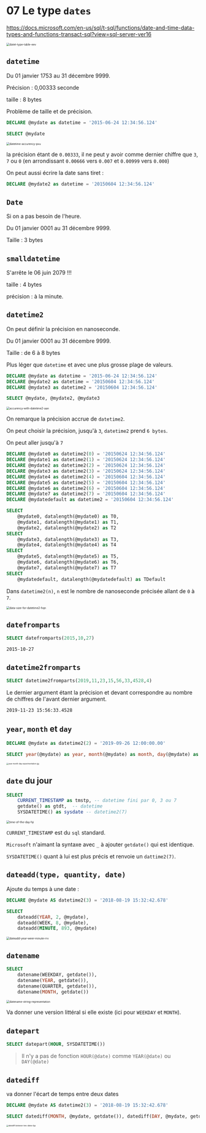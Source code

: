 # 07 Le type `dates`

https://docs.microsoft.com/en-us/sql/t-sql/functions/date-and-time-data-types-and-functions-transact-sql?view=sql-server-ver16

<img src="assets/datet-type-table-eev.png" alt="datet-type-table-eev" style="zoom:50%;" />

## `datetime`

Du 01 janvier 1753 au 31 décembre 9999.

Précision : 0,00333 seconde

taille : 8 bytes

Problème de taille et de précision.

```sql
DECLARE @mydate as datetime = '2015-06-24 12:34:56.124'

SELECT @mydate
```

<img src="assets/datetime-accurency-pxu.png" alt="datetime-accurency-pxu" style="zoom:50%;" />

la précision étant de `0.00333`, il ne peut y avoir comme dernier chiffre que `3`, `7` ou `0` (en arrondissant `0.00666` vers `0.007` et `0.00999` vers `0.000`)

On peut aussi écrire la date sans tiret :

```sql
DECLARE @mydate2 as datetime = '20150604 12:34:56.124'
```



## `Date`

Si on a pas besoin de l'heure.

Du 01 janvier 0001 au 31 décembre 9999.

Taille : 3 bytes



## `smalldatetime`

S'arrête le 06 juin 2079 !!!

taille : 4 bytes

précision : à la minute.



## `datetime2`

On peut définir la précision en nanoseconde.

Du 01 janvier 0001 au 31 décembre 9999.

Taille : de 6 à 8 bytes

Plus léger que `datetime` et avec une plus grosse plage de valeurs.

```sql
DECLARE @mydate as datetime = '2015-06-24 12:34:56.124'
DECLARE @mydate2 as datetime = '20150604 12:34:56.124'
DECLARE @mydate3 as datetime2 = '20150604 12:34:56.124'

SELECT @mydate, @mydate2, @mydate3
```

<img src="assets/accurency-with-datetime2-aan.png" alt="accurency-with-datetime2-aan" style="zoom:50%;" />

On remarque la précision accrue de `datetime2`.

On peut choisir la précision, jusqu'à `3`, `datetime2` prend `6 bytes`.

On peut aller jusqu'à `7`

```sql
DECLARE @mydate0 as datetime2(0) = '20150624 12:34:56.124'
DECLARE @mydate1 as datetime2(1) = '20150624 12:34:56.124'
DECLARE @mydate2 as datetime2(2) = '20150624 12:34:56.124'
DECLARE @mydate3 as datetime2(3) = '20150624 12:34:56.124'
DECLARE @mydate4 as datetime2(4) = '20150604 12:34:56.124'
DECLARE @mydate5 as datetime2(5) = '20150604 12:34:56.124'
DECLARE @mydate6 as datetime2(6) = '20150604 12:34:56.124'
DECLARE @mydate7 as datetime2(7) = '20150604 12:34:56.124'
DECLARE @mydatedefault as datetime2 = '20150604 12:34:56.124'

SELECT 
    @mydate0, datalength(@mydate0) as T0, 
    @mydate1, datalength(@mydate1) as T1,
    @mydate2, datalength(@mydate2) as T2
SELECT 
    @mydate3, datalength(@mydate3) as T3,
    @mydate4, datalength(@mydate4) as T4
SELECT
    @mydate5, datalength(@mydate5) as T5,
    @mydate6, datalength(@mydate6) as T6, 
    @mydate7, datalength(@mydate7) as T7
SELECT
    @mydatedefault, datalength(@mydatedefault) as TDefault
```

Dans `datetime2(n)`, `n` est le nombre de nanoseconde précisée allant de `0` à `7`.

<img src="assets/data-size-for-datetime2-hqn.png" alt="data-size-for-datetime2-hqn" style="zoom:50%;" />



## `datefromparts`

```sql
SELECT datefromparts(2015,10,27)
```

```
2015-10-27
```



## `datetime2fromparts`

```sql
SELECT datetime2fromparts(2019,11,23,15,56,33,4528,4)
```

Le dernier argument étant la précision et devant correspondre au nombre de chiffres de l'avant dernier argument.

```
2019-11-23 15:56:33.4528
```



## `year`, `month` et `day`

```sql
DECLARE @mydate as datetime2(2) = '2019-09-26 12:00:00.00'

SELECT year(@mydate) as year, month(@mydate) as month, day(@mydate) as day
```

<img src="assets/year-month-day-experimentation-jjg.png" alt="year-month-day-experimentation-jjg" style="zoom:33%;" />



## `date` du jour

```sql
SELECT 
	CURRENT_TIMESTAMP as tmstp, -- datetime fini par 0, 3 ou 7
	getdate() as gtdt,  -- datetime
	SYSDATETIME() as sysdate -- datetime2(7)
```

<img src="assets/time-of-the-day-hji.png" alt="time-of-the-day-hji" style="zoom:50%;" />

`CURRENT_TIMESTAMP` est du `sql` standard.

`Microsoft` n'aimant la syntaxe avec `_` à ajouter `getdate()` qui est identique.

`SYSDATETIME()` quant à lui est plus précis et renvoie un `dattime2(7)`.



##  `dateadd(type, quantity, date)`

Ajoute du temps à une date :

```sql
DECLARE @mydate AS datetime2(3) = '2018-08-19 15:32:42.678'

SELECT 
	dateadd(YEAR, 2, @mydate), 
	dateadd(WEEK, 8, @mydate), 
	dateadd(MINUTE, 893, @mydate)
```

<img src="assets/dateadd-year-weer-minute-rrv.png" alt="dateadd-year-weer-minute-rrv" style="zoom:50%;" />



## `datename`

```sql
SELECT 
	datename(WEEKDAY, getdate()), 
	datename(YEAR, getdate()), 
	datename(QUARTER, getdate()), 
	datename(MONTH, getdate())
```

<img src="assets/datename-string-representation-3164900.png" alt="datename-string-representation" style="zoom:50%;" />

Va donner une version littéral si elle existe (ici pour `WEEKDAY` et `MONTH`).



## `datepart`

```sql
SELECT datepart(HOUR, SYSDATETIME())
```

> Il n'y a pas de fonction `HOUR(@date)` comme `YEAR(@date)` ou `DAY(@date)`



## `datediff`

va donner l'écart de temps entre deux dates

```sql
DECLARE @mydate AS datetime2(3) = '2018-08-19 15:32:42.678'

SELECT datediff(MONTH, @mydate, getdate()), datediff(DAY, @mydate, getdate())
```

<img src="assets/datediff-between-two-dates-fgq.png" alt="datediff-between-two-dates-fgq" style="zoom:33%;" />






